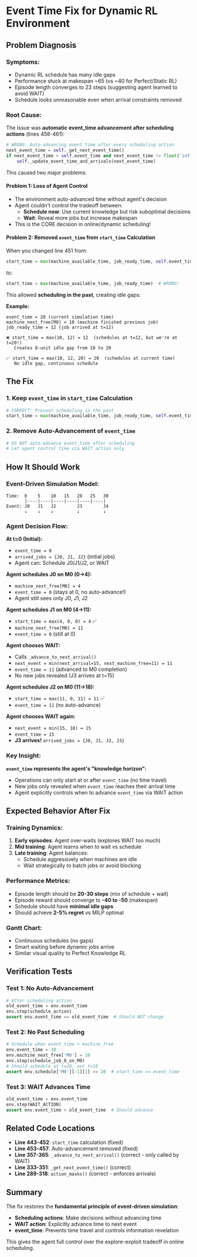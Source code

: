 # Event Time Fix for Dynamic RL Environment

## Problem Diagnosis

### Symptoms:
- Dynamic RL schedule has many idle gaps
- Performance stuck at makespan ~65 (vs ~40 for Perfect/Static RL)
- Episode length converges to 23 steps (suggesting agent learned to avoid WAIT)
- Schedule looks unreasonable even when arrival constraints removed

### Root Cause:

The issue was **automatic event_time advancement after scheduling actions** (lines 458-461):

```python
# WRONG: Auto-advancing event_time after every scheduling action
next_event_time = self._get_next_event_time()
if next_event_time > self.event_time and next_event_time != float('inf'):
    self._update_event_time_and_arrivals(next_event_time)
```

This caused two major problems:

#### Problem 1: Loss of Agent Control
- The environment auto-advanced time without agent's decision
- Agent couldn't control the tradeoff between:
  - **Schedule now**: Use current knowledge but risk suboptimal decisions
  - **Wait**: Reveal more jobs but increase makespan
- This is the CORE decision in online/dynamic scheduling!

#### Problem 2: Removed `event_time` from `start_time` Calculation
When you changed line 451 from:
```python
start_time = max(machine_available_time, job_ready_time, self.event_time)
```
to:
```python
start_time = max(machine_available_time, job_ready_time)  # WRONG!
```

This allowed **scheduling in the past**, creating idle gaps:

**Example:**
```
event_time = 20 (current simulation time)
machine_next_free[M0] = 10 (machine finished previous job)
job_ready_time = 12 (job arrived at t=12)

❌ start_time = max(10, 12) = 12  (schedules at t=12, but we're at t=20!)
   Creates 8-unit idle gap from 18 to 20

✅ start_time = max(10, 12, 20) = 20  (schedules at current time)
   No idle gap, continuous schedule
```

## The Fix

### 1. Keep `event_time` in `start_time` Calculation
```python
# CORRECT: Prevent scheduling in the past
start_time = max(machine_available_time, job_ready_time, self.event_time)
```

### 2. Remove Auto-Advancement of `event_time`
```python
# DO NOT auto-advance event_time after scheduling
# Let agent control time via WAIT action only
```

## How It Should Work

### Event-Driven Simulation Model:

```
Time:  0    5    10   15   20   25   30
       |----|----|----|----|----|----|
Event: J0   J1   J2        J3        J4
       ↓    ↓    ↓         ↓         ↓
```

### Agent Decision Flow:

**At t=0 (Initial):**
- `event_time = 0`
- `arrived_jobs = {J0, J1, J2}` (initial jobs)
- Agent can: Schedule J0/J1/J2, or WAIT

**Agent schedules J0 on M0 (0→4):**
- `machine_next_free[M0] = 4`
- `event_time = 0` (stays at 0, no auto-advance!)
- Agent still sees only J0, J1, J2

**Agent schedules J1 on M0 (4→11):**
- `start_time = max(4, 0, 0) = 4` ✅
- `machine_next_free[M0] = 11`
- `event_time = 0` (still at 0)

**Agent chooses WAIT:**
- Calls `_advance_to_next_arrival()`
- `next_event = min(next_arrival=15, next_machine_free=11) = 11`
- `event_time = 11` (advanced to M0 completion)
- No new jobs revealed (J3 arrives at t=15)

**Agent schedules J2 on M0 (11→18):**
- `start_time = max(11, 0, 11) = 11` ✅
- `event_time = 11` (no auto-advance)

**Agent chooses WAIT again:**
- `next_event = min(15, 18) = 15`
- `event_time = 15`
- **J3 arrives!** `arrived_jobs = {J0, J1, J2, J3}`

### Key Insight:

**`event_time` represents the agent's "knowledge horizon":**
- Operations can only start at or after `event_time` (no time travel)
- New jobs only revealed when `event_time` reaches their arrival time
- Agent explicitly controls when to advance `event_time` via WAIT action

## Expected Behavior After Fix

### Training Dynamics:
1. **Early episodes**: Agent over-waits (explores WAIT too much)
2. **Mid training**: Agent learns when to wait vs schedule
3. **Late training**: Agent balances:
   - Schedule aggressively when machines are idle
   - Wait strategically to batch jobs or avoid blocking

### Performance Metrics:
- Episode length should be **20-30 steps** (mix of schedule + wait)
- Episode reward should converge to **-40 to -50** (makespan)
- Schedule should have **minimal idle gaps**
- Should achieve **2-5% regret** vs MILP optimal

### Gantt Chart:
- Continuous schedules (no gaps)
- Smart waiting before dynamic jobs arrive
- Similar visual quality to Perfect Knowledge RL

## Verification Tests

### Test 1: No Auto-Advancement
```python
# After scheduling action
old_event_time = env.event_time
env.step(schedule_action)
assert env.event_time == old_event_time  # Should NOT change
```

### Test 2: No Past Scheduling
```python
# Schedule when event_time > machine_free
env.event_time = 20
env.machine_next_free['M0'] = 10
env.step(schedule_job_0_on_M0)
# Should schedule at t=20, not t=10
assert env.schedule['M0'][-1][1] >= 20  # start_time >= event_time
```

### Test 3: WAIT Advances Time
```python
old_event_time = env.event_time
env.step(WAIT_ACTION)
assert env.event_time > old_event_time  # Should advance
```

## Related Code Locations

- **Line 443-452**: `start_time` calculation (fixed)
- **Line 453-457**: Auto-advancement removed (fixed)
- **Line 357-365**: `_advance_to_next_arrival()` (correct - only called by WAIT)
- **Line 333-351**: `_get_next_event_time()` (correct)
- **Line 289-318**: `action_masks()` (correct - enforces arrivals)

## Summary

The fix restores the **fundamental principle of event-driven simulation**:
- **Scheduling actions**: Make decisions without advancing time
- **WAIT action**: Explicitly advance time to next event
- **event_time**: Prevents time travel and controls information revelation

This gives the agent full control over the explore-exploit tradeoff in online scheduling.
